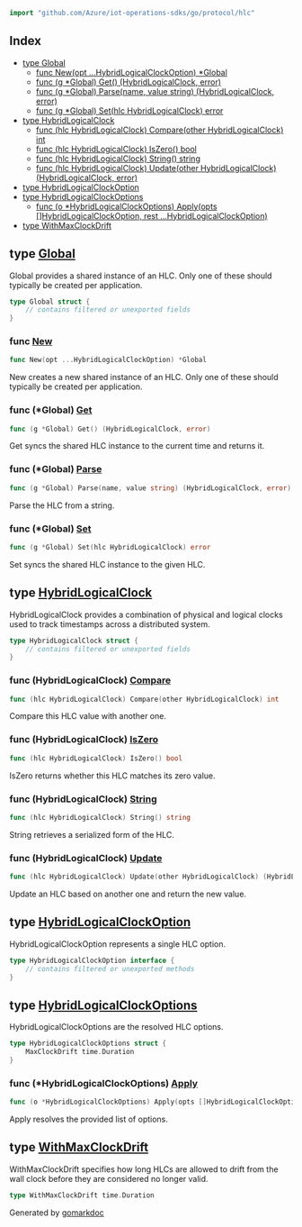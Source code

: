 <!-- Code generated by gomarkdoc. DO NOT EDIT -->

```go
import "github.com/Azure/iot-operations-sdks/go/protocol/hlc"
```

## Index

- [type Global](<#Global>)
  - [func New\(opt ...HybridLogicalClockOption\) \*Global](<#New>)
  - [func \(g \*Global\) Get\(\) \(HybridLogicalClock, error\)](<#Global.Get>)
  - [func \(g \*Global\) Parse\(name, value string\) \(HybridLogicalClock, error\)](<#Global.Parse>)
  - [func \(g \*Global\) Set\(hlc HybridLogicalClock\) error](<#Global.Set>)
- [type HybridLogicalClock](<#HybridLogicalClock>)
  - [func \(hlc HybridLogicalClock\) Compare\(other HybridLogicalClock\) int](<#HybridLogicalClock.Compare>)
  - [func \(hlc HybridLogicalClock\) IsZero\(\) bool](<#HybridLogicalClock.IsZero>)
  - [func \(hlc HybridLogicalClock\) String\(\) string](<#HybridLogicalClock.String>)
  - [func \(hlc HybridLogicalClock\) Update\(other HybridLogicalClock\) \(HybridLogicalClock, error\)](<#HybridLogicalClock.Update>)
- [type HybridLogicalClockOption](<#HybridLogicalClockOption>)
- [type HybridLogicalClockOptions](<#HybridLogicalClockOptions>)
  - [func \(o \*HybridLogicalClockOptions\) Apply\(opts \[\]HybridLogicalClockOption, rest ...HybridLogicalClockOption\)](<#HybridLogicalClockOptions.Apply>)
- [type WithMaxClockDrift](<#WithMaxClockDrift>)


<a name="Global"></a>
## type [Global](<https://github.com/Azure/iot-operations-sdks/blob/main/go/protocol/hlc/hlc.go#L31-L35>)

Global provides a shared instance of an HLC. Only one of these should typically be created per application.

```go
type Global struct {
    // contains filtered or unexported fields
}
```

<a name="New"></a>
### func [New](<https://github.com/Azure/iot-operations-sdks/blob/main/go/protocol/hlc/hlc.go#L54>)

```go
func New(opt ...HybridLogicalClockOption) *Global
```

New creates a new shared instance of an HLC. Only one of these should typically be created per application.

<a name="Global.Get"></a>
### func \(\*Global\) [Get](<https://github.com/Azure/iot-operations-sdks/blob/main/go/protocol/hlc/hlc.go#L72>)

```go
func (g *Global) Get() (HybridLogicalClock, error)
```

Get syncs the shared HLC instance to the current time and returns it.

<a name="Global.Parse"></a>
### func \(\*Global\) [Parse](<https://github.com/Azure/iot-operations-sdks/blob/main/go/protocol/hlc/hlc.go#L206>)

```go
func (g *Global) Parse(name, value string) (HybridLogicalClock, error)
```

Parse the HLC from a string.

<a name="Global.Set"></a>
### func \(\*Global\) [Set](<https://github.com/Azure/iot-operations-sdks/blob/main/go/protocol/hlc/hlc.go#L86>)

```go
func (g *Global) Set(hlc HybridLogicalClock) error
```

Set syncs the shared HLC instance to the given HLC.

<a name="HybridLogicalClock"></a>
## type [HybridLogicalClock](<https://github.com/Azure/iot-operations-sdks/blob/main/go/protocol/hlc/hlc.go#L22-L27>)

HybridLogicalClock provides a combination of physical and logical clocks used to track timestamps across a distributed system.

```go
type HybridLogicalClock struct {
    // contains filtered or unexported fields
}
```

<a name="HybridLogicalClock.Compare"></a>
### func \(HybridLogicalClock\) [Compare](<https://github.com/Azure/iot-operations-sdks/blob/main/go/protocol/hlc/hlc.go#L145>)

```go
func (hlc HybridLogicalClock) Compare(other HybridLogicalClock) int
```

Compare this HLC value with another one.

<a name="HybridLogicalClock.IsZero"></a>
### func \(HybridLogicalClock\) [IsZero](<https://github.com/Azure/iot-operations-sdks/blob/main/go/protocol/hlc/hlc.go#L160>)

```go
func (hlc HybridLogicalClock) IsZero() bool
```

IsZero returns whether this HLC matches its zero value.

<a name="HybridLogicalClock.String"></a>
### func \(HybridLogicalClock\) [String](<https://github.com/Azure/iot-operations-sdks/blob/main/go/protocol/hlc/hlc.go#L167>)

```go
func (hlc HybridLogicalClock) String() string
```

String retrieves a serialized form of the HLC.

<a name="HybridLogicalClock.Update"></a>
### func \(HybridLogicalClock\) [Update](<https://github.com/Azure/iot-operations-sdks/blob/main/go/protocol/hlc/hlc.go#L96-L98>)

```go
func (hlc HybridLogicalClock) Update(other HybridLogicalClock) (HybridLogicalClock, error)
```

Update an HLC based on another one and return the new value.

<a name="HybridLogicalClockOption"></a>
## type [HybridLogicalClockOption](<https://github.com/Azure/iot-operations-sdks/blob/main/go/protocol/hlc/hlc.go#L38-L40>)

HybridLogicalClockOption represents a single HLC option.

```go
type HybridLogicalClockOption interface {
    // contains filtered or unexported methods
}
```

<a name="HybridLogicalClockOptions"></a>
## type [HybridLogicalClockOptions](<https://github.com/Azure/iot-operations-sdks/blob/main/go/protocol/hlc/hlc.go#L43-L45>)

HybridLogicalClockOptions are the resolved HLC options.

```go
type HybridLogicalClockOptions struct {
    MaxClockDrift time.Duration
}
```

<a name="HybridLogicalClockOptions.Apply"></a>
### func \(\*HybridLogicalClockOptions\) [Apply](<https://github.com/Azure/iot-operations-sdks/blob/main/go/protocol/hlc/hlc.go#L246-L249>)

```go
func (o *HybridLogicalClockOptions) Apply(opts []HybridLogicalClockOption, rest ...HybridLogicalClockOption)
```

Apply resolves the provided list of options.

<a name="WithMaxClockDrift"></a>
## type [WithMaxClockDrift](<https://github.com/Azure/iot-operations-sdks/blob/main/go/protocol/hlc/hlc.go#L49>)

WithMaxClockDrift specifies how long HLCs are allowed to drift from the wall clock before they are considered no longer valid.

```go
type WithMaxClockDrift time.Duration
```

Generated by [gomarkdoc](<https://github.com/princjef/gomarkdoc>)

